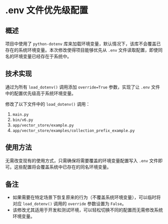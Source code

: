 # .env 文件优先级配置

## 概述

项目中使用了 `python-dotenv` 库来加载环境变量，默认情况下，该库不会覆盖已存在的系统环境变量。本次修改使得项目能够优先从 `.env` 文件读取配置，即使同名的环境变量已经存在于系统中。

## 技术实现

通过为所有 `load_dotenv()` 调用添加 `override=True` 参数，实现了让 `.env` 文件中的配置优先级高于系统环境变量。

修改了以下文件中的 `load_dotenv()` 调用：

1. `main.py`
2. `bin/v6.py`
3. `app/vector_store/example.py`
4. `app/vector_store/examples/collection_prefix_example.py`

## 使用方法

无需改变现有的使用方式，只需确保将需要覆盖的环境变量配置写入 `.env` 文件即可。这些配置将会覆盖系统中已存在的同名环境变量。

## 备注

- 如果需要在特定场景下恢复原来的行为（不覆盖系统环境变量），可以临时将对应 `load_dotenv()` 调用的 `override` 参数设置为 `False`。
- 该修改尤其适用于开发和测试环境，可以轻松切换不同的配置而无需修改系统环境变量。
